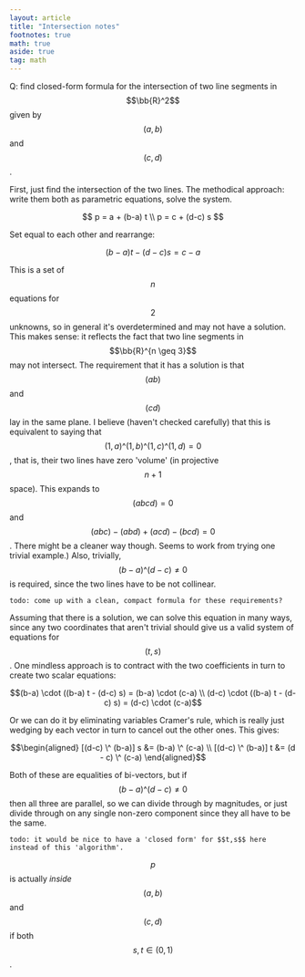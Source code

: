 ```yaml
---
layout: article
title: "Intersection notes"
footnotes: true
math: true
aside: true
tag: math
---
```


Q: find closed-form formula for the intersection of two line segments in $$\bb{R}^2$$ given by $$(a,b)$$ and $$(c,d)$$.

First, just find the intersection of the two lines. The methodical approach: write them both as parametric equations, solve the system.

$$
p = a + (b-a) t \\
p = c + (d-c) s
$$

Set equal to each other and rearrange:

$$(b-a) t - (d-c) s = c - a$$

This is a set of $$n$$ equations for $$2$$ unknowns, so in general it's overdetermined and may not have a solution. This makes sense: it reflects the fact that two line segments in $$\bb{R}^{n \geq 3}$$ may not intersect. The requirement that it has a solution is that $$(ab)$$ and $$(cd)$$ lay in the same plane. I believe (haven't checked carefully) that this is equivalent to saying that $$(1,a) \^ (1,b) \^ (1,c) \^ (1,d) = 0$$, that is, their two lines have zero 'volume' (in projective $$n+1$$ space). This expands to $$(abcd) = 0$$ and $$(abc) - (abd) + (acd) - (bcd) = 0$$. There might be a cleaner way though. Seems to work from trying one trivial example.) Also, trivially, $$(b-a) \^ (d-c) \neq 0$$ is required, since the two lines have to be not collinear. 

    todo: come up with a clean, compact formula for these requirements?

Assuming that there is a solution, we can solve this equation in many ways, since any two coordinates that aren't trivial should give us a valid system of equations for $$(t,s)$$. One mindless approach is to contract with the two coefficients in turn to create two scalar equations:

$$(b-a) \cdot ((b-a) t - (d-c) s) = (b-a) \cdot (c-a) \\
(d-c) \cdot ((b-a) t - (d-c) s) = (d-c) \cdot (c-a)$$

Or we can do it by eliminating variables Cramer's rule, which is really just wedging by each vector in turn to cancel out the other ones. This gives:

$$\begin{aligned}
[(d-c) \^ (b-a)] s &= (b-a) \^ (c-a) \\
[(d-c) \^ (b-a)] t &=  (d - c) \^ (c-a)
\end{aligned}$$

Both of these are equalities of bi-vectors, but if $$(b-a) \^ (d-c) \neq 0$$ then all three are parallel, so we can divide through by magnitudes, or just divide through on any single non-zero component since they all have to be the same.

    todo: it would be nice to have a 'closed form' for $$t,s$$ here instead of this 'algorithm'.

$$p$$ is actually _inside_ $$(a,b)$$ and $$(c,d)$$ if both $$s, t \in (0, 1)$$.

